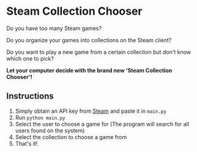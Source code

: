 # Steam Collection Chooser

Do you have too many Steam games? 

Do you organize your games into collections on the Steam client? 

Do you want to play a new game from a certain collection but don't know which one to pick?

**Let your computer decide with the brand new 'Steam Collection Chooser'!**

## Instructions
1. Simply obtain an API key from [Steam](https://steamcommunity.com/dev/apikey) and paste it in `main.py`
2. Run `python main.py`
3. Select the user to choose a game for (The program will search for all users found on the system)
4. Select the collection to choose a game from
5. That's it!
